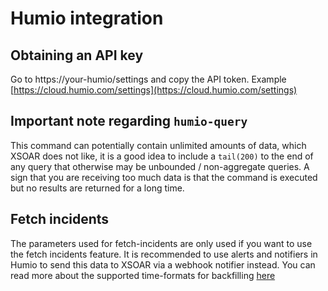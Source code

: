 # Humio integration
## Obtaining an API key
Go to https://your-humio/settings and copy the API token. Example [https://cloud.humio.com/settings](https://cloud.humio.com/settings)

## Important note regarding `humio-query`
This command can potentially contain unlimited amounts of data, which XSOAR does not like, it is a good idea to include a `tail(200)` to the end of any query that otherwise may be unbounded / non-aggregate queries. A sign that you are receiving too much data is that the command is executed but no results are returned for a long time.

## Fetch incidents
The parameters used for fetch-incidents are only used if you want to use the fetch incidents feature. It is recommended to use alerts and notifiers in Humio to send this data to XSOAR via a webhook notifier instead. You can read more about the supported time-formats for backfilling [here](https://docs.humio.com/api/using-the-search-api-with-humio/#time-specification)